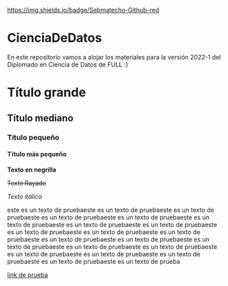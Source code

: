 https://img.shields.io/badge/Sebmatecho-Github-red
# CienciaDeDatos
En este repositorio vamos a alojar los materiales para la versión 2022-1 del Diplomado en Ciencia de Datos de FULL :)

# Título grande
## Título mediano
### Título pequeño 
#### Tïtulo más pequeño
**Texto en negrilla**

~~Texto Rayado~~

*Texto itálico*

este es un texto de pruebaeste es un texto de pruebaeste es un texto de pruebaeste es un texto de pruebaeste es un texto de pruebaeste es un texto de pruebaeste es un texto de pruebaeste es un texto de pruebaeste es un texto de pruebaeste es un texto de pruebaeste es un texto de pruebaeste es un texto de pruebaeste es un texto de pruebaeste es un texto de pruebaeste es un texto de pruebaeste es un texto de pruebaeste es un texto de pruebaeste es un texto de pruebaeste es un texto de pruebaeste es un texto de pruebaeste es un texto de prueba

[link de prueba](https://www.semana.com/)

